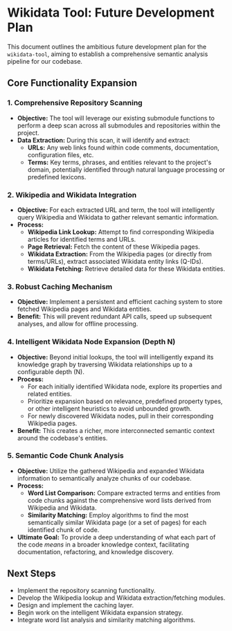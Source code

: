 # Wikidata Tool: Future Development Plan

This document outlines the ambitious future development plan for the `wikidata-tool`, aiming to establish a comprehensive semantic analysis pipeline for our codebase.

## Core Functionality Expansion

### 1. Comprehensive Repository Scanning

*   **Objective:** The tool will leverage our existing submodule functions to perform a deep scan across all submodules and repositories within the project.
*   **Data Extraction:** During this scan, it will identify and extract:
    *   **URLs:** Any web links found within code comments, documentation, configuration files, etc.
    *   **Terms:** Key terms, phrases, and entities relevant to the project's domain, potentially identified through natural language processing or predefined lexicons.

### 2. Wikipedia and Wikidata Integration

*   **Objective:** For each extracted URL and term, the tool will intelligently query Wikipedia and Wikidata to gather relevant semantic information.
*   **Process:**
    *   **Wikipedia Link Lookup:** Attempt to find corresponding Wikipedia articles for identified terms and URLs.
    *   **Page Retrieval:** Fetch the content of these Wikipedia pages.
    *   **Wikidata Extraction:** From the Wikipedia pages (or directly from terms/URLs), extract associated Wikidata entity links (Q-IDs).
    *   **Wikidata Fetching:** Retrieve detailed data for these Wikidata entities.

### 3. Robust Caching Mechanism

*   **Objective:** Implement a persistent and efficient caching system to store fetched Wikipedia pages and Wikidata entities.
*   **Benefit:** This will prevent redundant API calls, speed up subsequent analyses, and allow for offline processing.

### 4. Intelligent Wikidata Node Expansion (Depth N)

*   **Objective:** Beyond initial lookups, the tool will intelligently expand its knowledge graph by traversing Wikidata relationships up to a configurable depth (N).
*   **Process:**
    *   For each initially identified Wikidata node, explore its properties and related entities.
    *   Prioritize expansion based on relevance, predefined property types, or other intelligent heuristics to avoid unbounded growth.
    *   For newly discovered Wikidata nodes, pull in their corresponding Wikipedia pages.
*   **Benefit:** This creates a richer, more interconnected semantic context around the codebase's entities.

### 5. Semantic Code Chunk Analysis

*   **Objective:** Utilize the gathered Wikipedia and expanded Wikidata information to semantically analyze chunks of our codebase.
*   **Process:**
    *   **Word List Comparison:** Compare extracted terms and entities from code chunks against the comprehensive word lists derived from Wikipedia and Wikidata.
    *   **Similarity Matching:** Employ algorithms to find the most semantically similar Wikidata page (or a set of pages) for each identified chunk of code.
*   **Ultimate Goal:** To provide a deep understanding of what each part of the code *means* in a broader knowledge context, facilitating documentation, refactoring, and knowledge discovery.

## Next Steps

*   Implement the repository scanning functionality.
*   Develop the Wikipedia lookup and Wikidata extraction/fetching modules.
*   Design and implement the caching layer.
*   Begin work on the intelligent Wikidata expansion strategy.
*   Integrate word list analysis and similarity matching algorithms.
